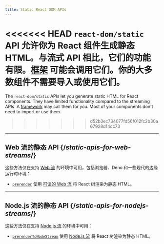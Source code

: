 ```yaml
---
title: Static React DOM APIs
---
```


<Intro>

<<<<<<< HEAD
`react-dom/static` API 允许你为 React 组件生成静态 HTML。与流式 API 相比，它们的功能有限。[框架](/learn/start-a-new-react-project#production-grade-react-frameworks) 可能会调用它们。你的大多数组件不需要导入或使用它们。
=======
The `react-dom/static` APIs let you generate static HTML for React components. They have limited functionality compared to the streaming APIs. A [framework](/learn/creating-a-react-app#full-stack-frameworks) may call them for you. Most of your components don't need to import or use them.
>>>>>>> d52b3ec734077fd56f012fc2b30a67928d14cc73

</Intro>

---

## Web 流的静态 API {/*static-apis-for-web-streams*/}

这些方法仅在支持 [Web 流](https://developer.mozilla.org/en-US/docs/Web/API/Streams_API) 的环境中可用，包括浏览器、Deno 和一些现代的边缘运行时环境：

* [`prerender`](/reference/react-dom/static/prerender) 使用 [可读的 Web 流](https://developer.mozilla.org/en-US/docs/Web/API/ReadableStream) 将 React 树渲染为静态 HTML。


---

## Node.js 流的静态 API {/*static-apis-for-nodejs-streams*/}

这些方法仅在支持 [Node.js 流](https://nodejs.org/api/stream.html) 的环境中可用：

* [`prerenderToNodeStream`](/reference/react-dom/static/prerenderToNodeStream) 使用 [Node.js 流](https://nodejs.org/api/stream.html) 将 React 树渲染为静态 HTML。



